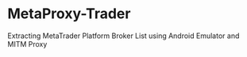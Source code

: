 # MetaProxy-Trader
Extracting MetaTrader Platform Broker List using Android Emulator and MITM Proxy
